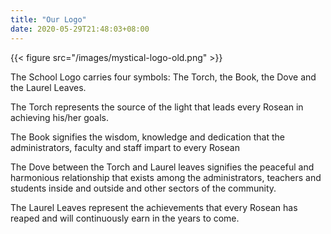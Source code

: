 ```yaml
---
title: "Our Logo"
date: 2020-05-29T21:48:03+08:00
---
```

{{< figure src="/images/mystical-logo-old.png" >}}

The School Logo carries four symbols: The Torch, the Book, the Dove and the Laurel Leaves.

The Torch represents the source of the light that leads every Rosean in achieving his/her goals.

The Book signifies the wisdom, knowledge and dedication that the administrators, faculty and staff impart to every Rosean

The Dove between the Torch and Laurel leaves signifies the peaceful and harmonious relationship that exists among the administrators, teachers and students inside and outside and other sectors of the community.

The Laurel Leaves represent the achievements that every Rosean has reaped and will continuously earn in the years to come.